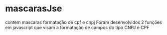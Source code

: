 # mascarasJse
contem mascaras formatação de cpf e cnpj
Foram desenvolvidos 2 funções em javascript que visam a formatação de campos do tipo CNPJ e CPF
